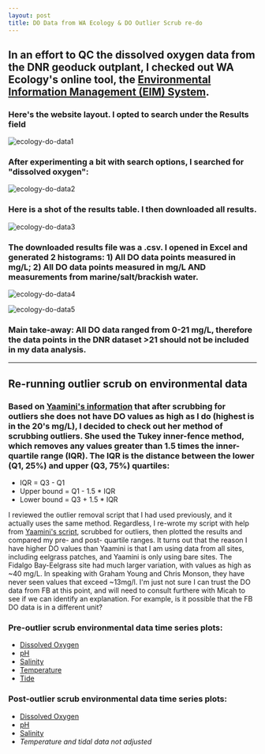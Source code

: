 ```yaml
---
layout: post
title: DO Data from WA Ecology & DO Outlier Scrub re-do
---
```


## In an effort to QC the dissolved oxygen data from the DNR geoduck outplant, I checked out WA Ecology's online tool, the [Environmental Information Management (EIM) System](https://fortress.wa.gov/ecy/eimreporting/Default.aspx).  

### Here's the website layout. I opted to search under the **Results** field
![ecology-do-data1](https://user-images.githubusercontent.com/17264765/34546198-21cdd686-f0a7-11e7-8057-7c0e93a2f996.PNG)

### After experimenting a bit with search options, I searched for "dissolved oxygen":
![ecology-do-data2](https://user-images.githubusercontent.com/17264765/34546199-21e09e88-f0a7-11e7-92b8-024c3ff44f2b.PNG)

### Here is a shot of the results table. I then downloaded all results. 

![ecology-do-data3](https://user-images.githubusercontent.com/17264765/34546194-2169a012-f0a7-11e7-826e-4eac2f552902.PNG)

### The downloaded results file was a .csv. I opened in Excel and generated 2 histograms: 1) All DO data points measured in mg/L; 2) All DO data points measured in mg/L AND measurements from marine/salt/brackish water. 

![ecology-do-data4](https://user-images.githubusercontent.com/17264765/34546195-2180015e-f0a7-11e7-8a04-74a103a5e8bc.PNG)

![ecology-do-data5](https://user-images.githubusercontent.com/17264765/34546196-21b6be9c-f0a7-11e7-943f-bb7538d0cd93.PNG)

### Main take-away: All DO data ranged from 0-21 mg/L, therefore the data points in the DNR dataset >21 should not be included in my data analysis.

---

## Re-running outlier scrub on environmental data

### Based on [Yaamini's information](https://yaaminiv.github.io/Remaining-Analyses-Part14/) that after scrubbing for outliers she does not have DO values as high as I do (highest is in the 20's mg/L), I decided to check out her method of scrubbing outliers.  She used the Tukey inner-fence method, which removes any values greater than 1.5 times the inner-quartile range (IQR). The IQR is the distance between the lower (Q1, 25%) and upper (Q3, 75%) quartiles: 
  * IQR = Q3 - Q1  
  * Upper bound = Q1 - 1.5 * IQR  
  * Lower bound = Q3 + 1.5 * IQR  

I reviewed the outlier removal script that I had used previously, and it actually uses the same method. Regardless, I re-wrote my script with help from [Yaamini's script](https://github.com/RobertsLab/project-oyster-oa/blob/master/analyses/DNR_SRM_20170902/2017-11-15-Environmental-Data-and-Biomarker-Analyses/2017-12-13-Environmental-Data-Quality-Control/2017-12-13-Environmental-Data-Quality-Control.R), scrubbed for outliers, then plotted the results and compared my pre- and post- quartile ranges. It turns out that the reason I have higher DO values than Yaamini is that I am using data from all sites, including eelgrass patches, and Yaamini is only using bare sites.  The Fidalgo Bay-Eelgrass site had much larger variation, with values as high as ~40 mg/L. In speaking with Graham Young and Chris Monson, they have never seen values that exceed ~13mg/l. I'm just not sure I can trust the DO data from FB at this point, and will need to consult furthere with Micah to see if we can identify an explanation. For example, is it possible that the FB DO data is in a different unit? 

### Pre-outlier scrub environmental data time series plots:
  * [Dissolved Oxygen](http://owl.fish.washington.edu/generosa/Generosa_DNR/June2016-Outplant-DO-series.html)  
  * [pH](http://owl.fish.washington.edu/generosa/Generosa_DNR/June2016-Outplant-pH-series.html)  
  * [Salinity](http://owl.fish.washington.edu/generosa/Generosa_DNR/June2016-Outplant-Salinity-series.html)  
  * [Temperature](http://owl.fish.washington.edu/generosa/Generosa_DNR/June2016-Outplant-Temp-series.html)  
  * [Tide](http://owl.fish.washington.edu/generosa/Generosa_DNR/June2016-Outplant-Tide-series.html)  

### Post-outlier scrub environmental data time series plots: 
  * [Dissolved Oxygen](http://owl.fish.washington.edu/generosa/Generosa_DNR/June2016-Outplant-DO-series-noOutliers.html)  
  * [pH](http://owl.fish.washington.edu/generosa/Generosa_DNR/June2016-Outplant-pH-series-noOutliers.html)  
  * [Salinity](http://owl.fish.washington.edu/generosa/Generosa_DNR/June2016-Outplant-Salinity-series-noOutliers.html)  
  * _Temperature and tidal data not adjusted_  


